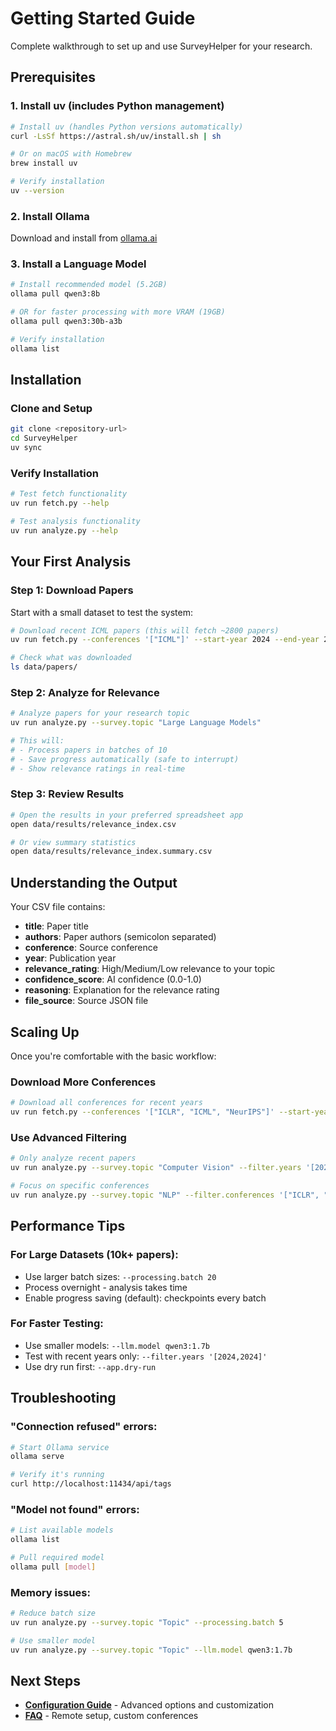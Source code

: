 # Getting Started Guide

Complete walkthrough to set up and use SurveyHelper for your research.

## Prerequisites

### 1. Install uv (includes Python management)

```bash
# Install uv (handles Python versions automatically)
curl -LsSf https://astral.sh/uv/install.sh | sh

# Or on macOS with Homebrew
brew install uv

# Verify installation
uv --version
```

### 2. Install Ollama

Download and install from [ollama.ai](https://ollama.ai/)

### 3. Install a Language Model

```bash
# Install recommended model (5.2GB)
ollama pull qwen3:8b

# OR for faster processing with more VRAM (19GB)
ollama pull qwen3:30b-a3b

# Verify installation
ollama list
```

## Installation

### Clone and Setup

```bash
git clone <repository-url>
cd SurveyHelper
uv sync
```

### Verify Installation

```bash
# Test fetch functionality
uv run fetch.py --help

# Test analysis functionality
uv run analyze.py --help
```

## Your First Analysis

### Step 1: Download Papers

Start with a small dataset to test the system:

```bash
# Download recent ICML papers (this will fetch ~2800 papers)
uv run fetch.py --conferences '["ICML"]' --start-year 2024 --end-year 2024

# Check what was downloaded
ls data/papers/
```

### Step 2: Analyze for Relevance

```bash
# Analyze papers for your research topic
uv run analyze.py --survey.topic "Large Language Models"

# This will:
# - Process papers in batches of 10
# - Save progress automatically (safe to interrupt)
# - Show relevance ratings in real-time
```

### Step 3: Review Results

```bash
# Open the results in your preferred spreadsheet app
open data/results/relevance_index.csv

# Or view summary statistics
open data/results/relevance_index.summary.csv
```

## Understanding the Output

Your CSV file contains:

- **title**: Paper title
- **authors**: Paper authors (semicolon separated)
- **conference**: Source conference
- **year**: Publication year
- **relevance_rating**: High/Medium/Low relevance to your topic
- **confidence_score**: AI confidence (0.0-1.0)
- **reasoning**: Explanation for the relevance rating
- **file_source**: Source JSON file

## Scaling Up

Once you're comfortable with the basic workflow:

### Download More Conferences

```bash
# Download all conferences for recent years
uv run fetch.py --conferences '["ICLR", "ICML", "NeurIPS"]' --start-year 2022 --end-year 2024
```

### Use Advanced Filtering

```bash
# Only analyze recent papers
uv run analyze.py --survey.topic "Computer Vision" --filter.years '[2023,2024]'

# Focus on specific conferences
uv run analyze.py --survey.topic "NLP" --filter.conferences '["ICLR", "NeurIPS"]'
```

## Performance Tips

### For Large Datasets (10k+ papers):

- Use larger batch sizes: `--processing.batch 20`
- Process overnight - analysis takes time
- Enable progress saving (default): checkpoints every batch

### For Faster Testing:

- Use smaller models: `--llm.model qwen3:1.7b`
- Test with recent years only: `--filter.years '[2024,2024]'`
- Use dry run first: `--app.dry-run`

## Troubleshooting

### "Connection refused" errors:

```bash
# Start Ollama service
ollama serve

# Verify it's running
curl http://localhost:11434/api/tags
```

### "Model not found" errors:

```bash
# List available models
ollama list

# Pull required model
ollama pull [model]
```

### Memory issues:

```bash
# Reduce batch size
uv run analyze.py --survey.topic "Topic" --processing.batch 5

# Use smaller model
uv run analyze.py --survey.topic "Topic" --llm.model qwen3:1.7b
```

## Next Steps

- **[Configuration Guide](configuration.md)** - Advanced options and customization
- **[FAQ](faq.md)** - Remote setup, custom conferences
